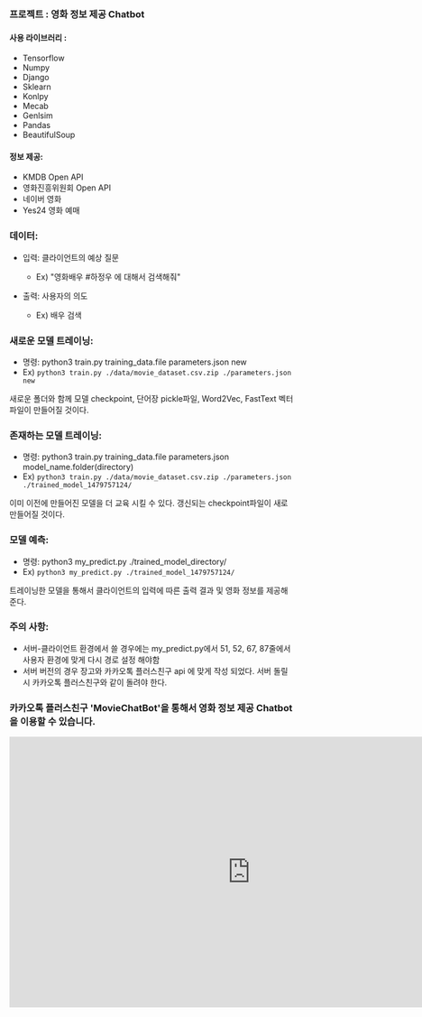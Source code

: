 ### 프로젝트 : 영화 정보 제공 Chatbot

#### 사용 라이브러리 :
 - Tensorflow
 - Numpy
 - Django
 - Sklearn
 - Konlpy
 - Mecab
 - Genlsim
 - Pandas
 - BeautifulSoup
 
#### 정보 제공:
 - KMDB Open API
 - 영화진흥위원회 Open API
 - 네이버 영화
 - Yes24 영화 예매

### 데이터: 
 - 입력: 클라이언트의 예상 질문

    - Ex) "영화배우 #하정우 에 대해서 검색해줘"
    
 - 출력: 사용자의 의도

     - Ex) 배우 검색

### 새로운 모델 트레이닝:

 - 명령: python3 train.py training_data.file parameters.json new
 - Ex) ```python3 train.py ./data/movie_dataset.csv.zip ./parameters.json new```
 
 새로운 폴더와 함께 모델 checkpoint, 단어장 pickle파일, Word2Vec, FastText 벡터 파일이 만들어질 것이다.

### 존재하는 모델 트레이닝:

 - 명령: python3 train.py training_data.file parameters.json model_name.folder(directory)
 - Ex) ```python3 train.py ./data/movie_dataset.csv.zip ./parameters.json ./trained_model_1479757124/```
 
 이미 이전에 만들어진 모델을 더 교육 시킬 수 있다. 갱신되는 checkpoint파일이 새로 만들어질 것이다.

### 모델 예측:

 - 명령: python3 my_predict.py ./trained_model_directory/
 - Ex) ```python3 my_predict.py ./trained_model_1479757124/```

트레이닝한 모델을 통해서 클라이언트의 입력에 따른 출력 결과 및 영화 정보를 제공해준다.

 
### 주의 사항:
 - 서버-클라이언트 환경에서 쓸 경우에는 my_predict.py에서 51, 52, 67, 87줄에서 사용자 환경에 맞게 다시 경로 설정 해야함
 - 서버 버전의 경우 장고와 카카오톡 플러스친구 api 에 맞게 작성 되었다. 서버 돌릴시 카카오톡 플러스친구와 같이 돌려야 한다.
 
### 카카오톡 플러스친구 'MovieChatBot'을 통해서 영화 정보 제공 Chatbot을 이용할 수 있습니다.

<html>
<iframe width="854" height="480" src="https://youtu.be/ZTLiM22q3vU" frameborder="0" allowfullscreen></iframe></html>
